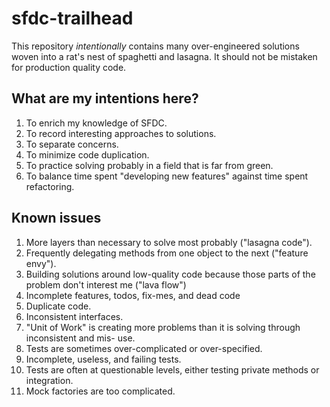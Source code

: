 # sfdc-trailhead


This repository *intentionally* contains many over-engineered solutions woven into a rat's nest of spaghetti and lasagna.
It should not be mistaken for production quality code.

## What are my intentions here?

1. To enrich my knowledge of SFDC.
2. To record interesting approaches to solutions.
3. To separate concerns.
4. To minimize code duplication.
5. To practice solving probably in a field that is far from green.
6. To balance time spent "developing new features" against time spent refactoring.

## Known issues

1. More layers than necessary to solve most probably ("lasagna code").
2. Frequently delegating methods from one object to the next ("feature envy").
3. Building solutions around low-quality code because those parts of the problem don't interest me ("lava flow")
4. Incomplete features, todos, fix-mes, and dead code
5. Duplicate code.
6. Inconsistent interfaces.
7. "Unit of Work" is creating more problems than it is solving through inconsistent and mis- use.
8. Tests are sometimes over-complicated or over-specified.
9. Incomplete, useless, and failing tests.
10. Tests are often at questionable levels, either testing private methods or integration.
11. Mock factories are too complicated.









